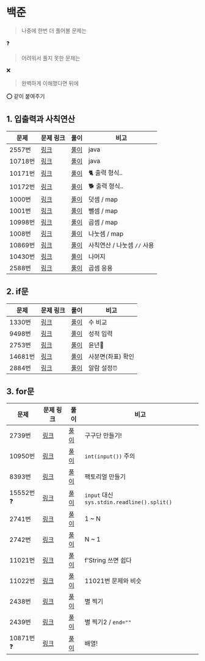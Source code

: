 # 백준

> 나중에 한번 더 풀어볼 문제는 

❓

>  어려워서 풀지 못한 문제는

❌

> 완벽하게 이해했다면 뒤에 

⭕ 같이 붙여주기



## 1. 입출력과 사칙연산

| 문제    | 문제 링크                                     | 풀이                 | 비고                          |
| ------- | --------------------------------------------- | -------------------- | ----------------------------- |
| 2557번  | [링크](https://www.acmicpc.net/problem/2557)  | [풀이](./2557.java)  | java                          |
| 10718번 | [링크](https://www.acmicpc.net/problem/10718) | [풀이](./10718.java) | java                          |
| 10171번 | [링크](https://www.acmicpc.net/problem/10718) | [풀이](./10171.py)   | 🐈 출력 형식..                 |
| 10172번 | [링크](https://www.acmicpc.net/problem/10172) | [풀이](./10172.py)   | 🐕 출력 형식..                 |
| 1000번  | [링크](https://www.acmicpc.net/problem/1000)  | [풀이](./1000.py)    | 덧셈 / map                    |
| 1001번  | [링크](https://www.acmicpc.net/problem/1001)  | [풀이](./1001.py)    | 뺄셈 / map                    |
| 10998번 | [링크](https://www.acmicpc.net/problem/10998) | [풀이](./10998.py)   | 곱셈 / map                    |
| 1008번  | [링크](https://www.acmicpc.net/problem/1008)  | [풀이](./1008.py)    | 나눗셈 / map                  |
| 10869번 | [링크](https://www.acmicpc.net/problem/10869) | [풀이](./10869.py)   | 사칙연산 / 나눗셈 ``//`` 사용 |
| 10430번 | [링크](https://www.acmicpc.net/problem/10430) | [풀이](./10430.py)   | 나머지                        |
| 2588번  | [링크](https://www.acmicpc.net/step/1)        | [풀이](./2588.py)    | 곱셈 응용                     |



## 2. if문

| 문제    | 문제 링크                                     | 풀이               | 비고              |
| ------- | --------------------------------------------- | ------------------ | ----------------- |
| 1330번  | [링크](https://www.acmicpc.net/problem/1330)  | [풀이](./1330.py)  | 수 비교           |
| 9498번  | [링크](https://www.acmicpc.net/problem/9498)  | [풀이](./9498.py)  | 성적 입력         |
| 2753번  | [링크](https://www.acmicpc.net/problem/2753)  | [풀이](./2753.py)  | 윤년📅             |
| 14681번 | [링크](https://www.acmicpc.net/problem/14681) | [풀이](./14681.py) | 사분면(좌표) 확인 |
| 2884번  | [링크](https://www.acmicpc.net/problem/2884)  | [풀이](./2884.py)  | 알람 설정⏰        |



## 3. for문

| 문제     | 문제 링크                                     | 풀이               | 비고                                            |
| -------- | --------------------------------------------- | ------------------ | ----------------------------------------------- |
| 2739번   | [링크](https://www.acmicpc.net/problem/2739)  | [풀이](./2739.py)  | 구구단 만들기!                                  |
| 10950번  | [링크](https://www.acmicpc.net/problem/10950) | [풀이](./10950.py) | ``int(input())`` 주의                           |
| 8393번   | [링크](https://www.acmicpc.net/problem/8393)  | [풀이](./8393.py)  | 팩토리얼 만들기                                 |
| 15552번❓ | [링크](https://www.acmicpc.net/problem/15552) | [풀이](./15552.py) | ``input`` 대신 ``sys.stdin.readline().split()`` |
| 2741번   | [링크](https://www.acmicpc.net/problem/2741)  | [풀이](./2741.py)  | 1 ~ N                                           |
| 2742번   | [링크](https://www.acmicpc.net/problem/2742)  | [풀이](./2742.py)  | N ~ 1                                           |
| 11021번  | [링크](https://www.acmicpc.net/problem/11021) | [풀이](./11021.py) | f'String 쓰면 쉽다                              |
| 11022번  | [링크](https://www.acmicpc.net/problem/11022) | [풀이](./11022.py) | 11021번 문제와 비슷                             |
| 2438번   | [링크](https://www.acmicpc.net/problem/2438)  | [풀이](./2438.py)  | 별 찍기                                         |
| 2439번   | [링크](https://www.acmicpc.net/problem/2439)  | [풀이](./2439.py)  | 별 찍기2 / ``end=""``                           |
| 10871번❓ | [링크](https://www.acmicpc.net/problem/10871) | [풀이](./10871.py) | 배열!                                           |

